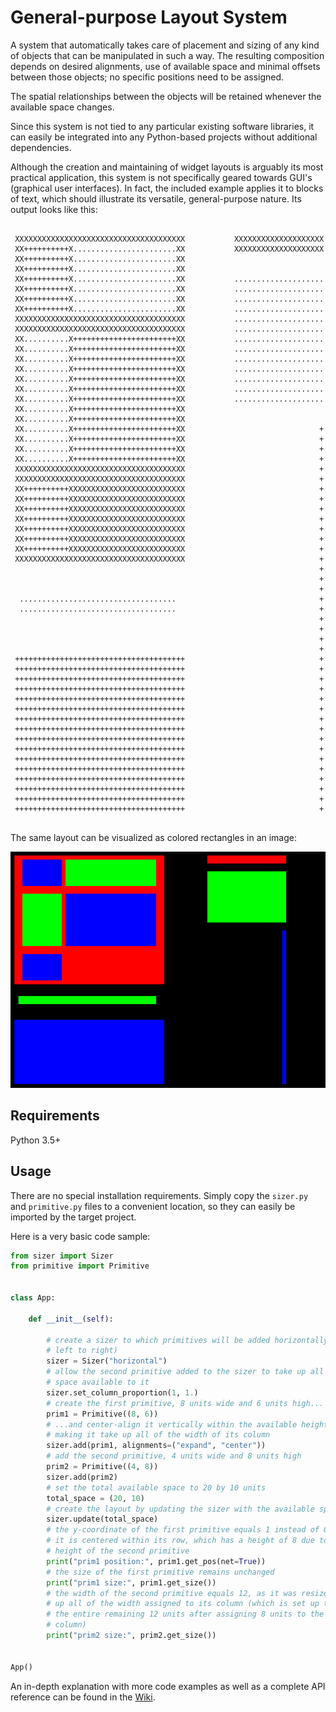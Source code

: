 # General-purpose Layout System

A system that automatically takes care of placement and sizing of any kind of objects that can be manipulated in such a way. The resulting composition depends on desired alignments, use of available space and minimal offsets between those objects; no specific positions need to be assigned.

The spatial relationships between the objects will be retained whenever the available space changes.

Since this system is not tied to any particular existing software libraries, it can easily be integrated into any Python-based projects without additional dependencies.

Although the creation and maintaining of widget layouts is arguably its most practical application, this system is not specifically geared towards GUI's (graphical user interfaces).
In fact, the included example applies it to blocks of text, which should illustrate its versatile, general-purpose nature. Its output looks like this:

```
                                                                                
 XXXXXXXXXXXXXXXXXXXXXXXXXXXXXXXXXXXXXX           XXXXXXXXXXXXXXXXXXXX          
 XX++++++++++X.......................XX           XXXXXXXXXXXXXXXXXXXX          
 XX++++++++++X.......................XX                                         
 XX++++++++++X.......................XX                                         
 XX++++++++++X.......................XX           ....................          
 XX++++++++++X.......................XX           ....................          
 XX++++++++++X.......................XX           ....................          
 XX++++++++++X.......................XX           ....................          
 XXXXXXXXXXXXXXXXXXXXXXXXXXXXXXXXXXXXXX           ....................          
 XXXXXXXXXXXXXXXXXXXXXXXXXXXXXXXXXXXXXX           ....................          
 XX..........X+++++++++++++++++++++++XX           ....................          
 XX..........X+++++++++++++++++++++++XX           ....................          
 XX..........X+++++++++++++++++++++++XX           ....................          
 XX..........X+++++++++++++++++++++++XX           ....................          
 XX..........X+++++++++++++++++++++++XX           ....................          
 XX..........X+++++++++++++++++++++++XX           ....................          
 XX..........X+++++++++++++++++++++++XX           ....................          
 XX..........X+++++++++++++++++++++++XX                                         
 XX..........X+++++++++++++++++++++++XX                                         
 XX..........X+++++++++++++++++++++++XX                              +          
 XX..........X+++++++++++++++++++++++XX                              +          
 XX..........X+++++++++++++++++++++++XX                              +          
 XX..........X+++++++++++++++++++++++XX                              +          
 XXXXXXXXXXXXXXXXXXXXXXXXXXXXXXXXXXXXXX                              +          
 XXXXXXXXXXXXXXXXXXXXXXXXXXXXXXXXXXXXXX                              +          
 XX++++++++++XXXXXXXXXXXXXXXXXXXXXXXXXX                              +          
 XX++++++++++XXXXXXXXXXXXXXXXXXXXXXXXXX                              +          
 XX++++++++++XXXXXXXXXXXXXXXXXXXXXXXXXX                              +          
 XX++++++++++XXXXXXXXXXXXXXXXXXXXXXXXXX                              +          
 XX++++++++++XXXXXXXXXXXXXXXXXXXXXXXXXX                              +          
 XX++++++++++XXXXXXXXXXXXXXXXXXXXXXXXXX                              +          
 XX++++++++++XXXXXXXXXXXXXXXXXXXXXXXXXX                              +          
 XXXXXXXXXXXXXXXXXXXXXXXXXXXXXXXXXXXXXX                              +          
                                                                     +          
                                                                     +          
                                                                     +          
  ...................................                                +          
  ...................................                                +          
                                                                     +          
                                                                     +          
                                                                     +          
                                                                     +          
 ++++++++++++++++++++++++++++++++++++++                              +          
 ++++++++++++++++++++++++++++++++++++++                              +          
 ++++++++++++++++++++++++++++++++++++++                              +          
 ++++++++++++++++++++++++++++++++++++++                              +          
 ++++++++++++++++++++++++++++++++++++++                              +          
 ++++++++++++++++++++++++++++++++++++++                              +          
 ++++++++++++++++++++++++++++++++++++++                              +          
 ++++++++++++++++++++++++++++++++++++++                              +          
 ++++++++++++++++++++++++++++++++++++++                              +          
 ++++++++++++++++++++++++++++++++++++++                              +          
 ++++++++++++++++++++++++++++++++++++++                              +          
 ++++++++++++++++++++++++++++++++++++++                              +          
 ++++++++++++++++++++++++++++++++++++++                              +          
 ++++++++++++++++++++++++++++++++++++++                              +          
 ++++++++++++++++++++++++++++++++++++++                              +          
 ++++++++++++++++++++++++++++++++++++++                              +          
                                                                                
```

The same layout can be visualized as colored rectangles in an image:

![layout](https://github.com/Epihaius/General-purpose-Layout-System/blob/main/layout.png "Layout of colored rectangles")


## Requirements

Python 3.5+

## Usage

There are no special installation requirements. Simply copy the `sizer.py` and `primitive.py` files to a convenient location, so they can easily be imported by the target project.

Here is a very basic code sample:

```python
from sizer import Sizer
from primitive import Primitive


class App:

    def __init__(self):

        # create a sizer to which primitives will be added horizontally (from
        # left to right)
        sizer = Sizer("horizontal")
        # allow the second primitive added to the sizer to take up all of the
        # space available to it
        sizer.set_column_proportion(1, 1.)
        # create the first primitive, 8 units wide and 6 units high...
        prim1 = Primitive((8, 6))
        # ...and center-align it vertically within the available height, while
        # making it take up all of the width of its column
        sizer.add(prim1, alignments=("expand", "center"))
        # add the second primitive, 4 units wide and 8 units high
        prim2 = Primitive((4, 8))
        sizer.add(prim2)
        # set the total available space to 20 by 10 units
        total_space = (20, 10)
        # create the layout by updating the sizer with the available space
        sizer.update(total_space)
        # the y-coordinate of the first primitive equals 1 instead of 0, since
        # it is centered within its row, which has a height of 8 due to the
        # height of the second primitive
        print("prim1 position:", prim1.get_pos(net=True))
        # the size of the first primitive remains unchanged
        print("prim1 size:", prim1.get_size())
        # the width of the second primitive equals 12, as it was resized to take
        # up all of the width assigned to its column (which is set up to take up
        # the entire remaining 12 units after assigning 8 units to the first
        # column)
        print("prim2 size:", prim2.get_size())


App()
```

An in-depth explanation with more code examples as well as a complete API reference can be found in the [Wiki](https://github.com/Epihaius/General-purpose-Layout-System/wiki).
